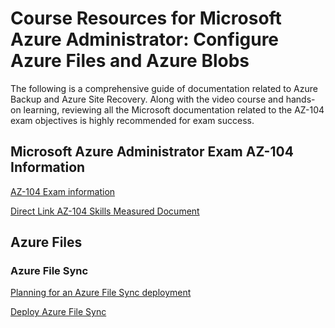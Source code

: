 # Course Resources for Microsoft Azure Administrator: Configure Azure Files and Azure Blobs

The following is a comprehensive guide of documentation related to Azure Backup and Azure Site Recovery. Along with the video course and hands-on learning, reviewing all the Microsoft documentation related to the AZ-104 exam objectives is highly recommended for exam success.

## Microsoft Azure Administrator Exam AZ-104 Information

[AZ-104 Exam information](https://bit.ly/az104ms)

[Direct Link AZ-104 Skills Measured Document](https://query.prod.cms.rt.microsoft.com/cms/api/am/binary/RE4pCWy)

## Azure Files

### Azure File Sync

[Planning for an Azure File Sync deployment](https://docs.microsoft.com/en-us/azure/storage/files/storage-sync-files-planning)

[Deploy Azure File Sync](https://docs.microsoft.com/en-us/azure/storage/files/storage-sync-files-deployment-guide?tabs=azure-portal%2Cproactive-portal)